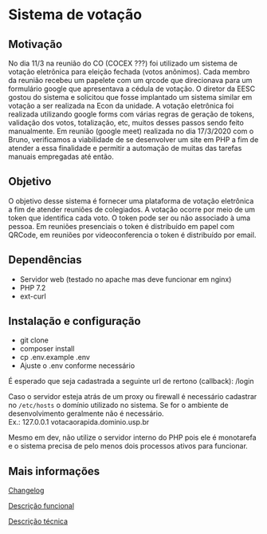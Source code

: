 # Sistema de votação

## Motivação

No dia 11/3 na reunião do CO (COCEX ???) foi utilizado um sistema de votação eletrônica para eleição fechada (votos anônimos). Cada membro da reunião recebeu um papelete com um qrcode que direcionava para um formulário google que apresentava a cédula de votação. O diretor da EESC gostou do sistema e solicitou que fosse implantado um sistema similar em votação a ser realizada na Econ da unidade. A votação eletrônica foi realizada utilizando google forms com várias regras de geração de tokens, validação dos votos, totalização, etc, muitos desses passos sendo feito manualmente. Em reunião (google meet) realizada no dia 17/3/2020 com o Bruno, verificamos a viabilidade de se desenvolver um site em PHP a fim de atender a essa finalidade e permitir a automação de muitas das tarefas manuais empregadas até então.

## Objetivo

O objetivo desse sistema é fornecer uma plataforma de votação eletrônica a fim de atender reuniões de colegiados. A votação ocorre por meio de um token que identifica cada voto. O token pode ser ou não associado à uma pessoa. Em reuniões presenciais o token é distribuído em papel com QRCode, em reuniões por videoconferencia o token é distribuído por email.

## Dependências

* Servidor web (testado no apache mas deve funcionar em nginx)
* PHP 7.2
* ext-curl

## Instalação e configuração

* git clone
* composer install
* cp .env.example .env
* Ajuste o .env conforme necessário

É esperado que seja cadastrada a seguinte url de rertono (callback): /login

Caso o servidor esteja atrás de um proxy ou firewall é necessário cadastrar no `/etc/hosts` o domínio utilizado no sistema.
Se for o ambiente de desenvolvimento geralmente não é necessário.\
Ex.: 127.0.0.1 votacaorapida.dominio.usp.br

Mesmo em dev, não utilize o servidor interno do PHP pois ele é monotarefa e o sistema precisa de pelo menos dois processos ativos para funcionar.

## Mais informações

[Changelog](doc/changelog.md)

[Descrição funcional](doc/descricao_funcional.md)

[Descrição técnica](doc/descricao_tecnica.md)

